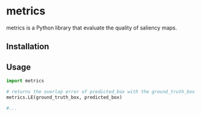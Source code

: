 # metrics

metrics is a Python library that evaluate the quality of saliency maps.

## Installation


## Usage

```python
import metrics

# returns the overlap error of predicted_box with the ground_truth_box
metrics.LE(ground_truth_box, predicted_box)

#...
```
